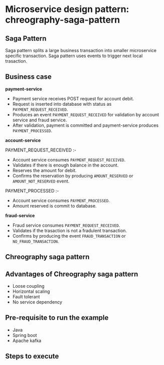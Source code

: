 # Microservice design pattern: chreography-saga-pattern

## Saga Pattern
Saga pattern splits a large business transaction into smaller microservice specific transaction. Saga pattern uses events to trigger next local trasaction.

## Business case 
**payment-service**
- Payment service receives POST request for account debit.
- Request is inserted into database with status as `PAYMENT_REQUEST_RECEIVED`. 
- Produces an event `PAYMENT_REQUEST_RECEIVED` for validation by account service and fraud service.
- After validation, payment is committed and payment-service produces `PAYMENT_PROCESSED`.

**account-service**

PAYMENT_REQUEST_RECEIVED :- 
- Account service consumes `PAYMENT_REQUEST_RECEIVED`.
- Validates if there is enough balance in the account.
- Reserves the amount for debit.
- Confirms the reservation by producing `AMOUNT_RESERVED` or `AMOUNT_NOT_RESERVED` event.

PAYMENT_PROCESSED :- 
- Account service consumes `PAYMENT_PROCESSED`.
- Amount reserved is commit to database.

**fraud-service**
- Fraud service consumes `PAYMENT_REQUEST_RECEIVED`.
- Validates if the trasaction is not a fradulent transaction.
- Confirms by producing the event `FRAUD_TRANSACTION` or `NO_FRAUD_TRANSACTION`.

## Chreography saga pattern

## Advantages of Chreography saga pattern
- Loose coupling
- Horizontal scaling
- Fault tolerant
- No service dependency

## Pre-requisite to run the example
- Java
- Spring boot
- Apache kafka

## Steps to execute
